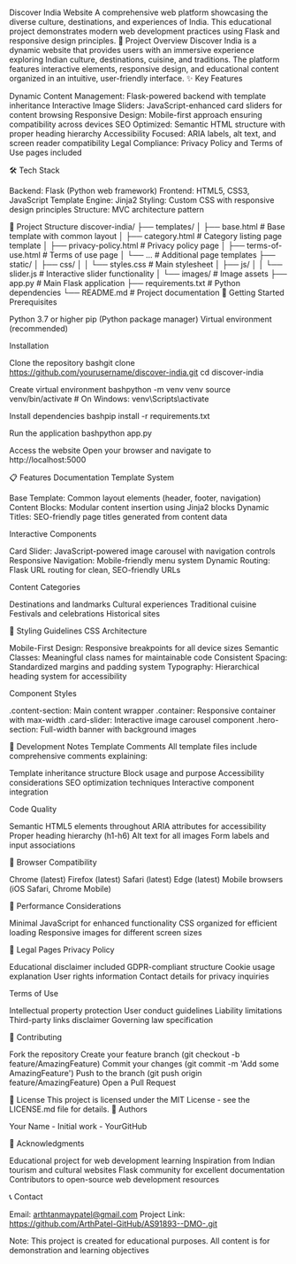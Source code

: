 ###

Discover India Website
A comprehensive web platform showcasing the diverse culture, destinations, and experiences of India. This educational project demonstrates modern web development practices using Flask and responsive design principles.
🚀 Project Overview
Discover India is a dynamic website that provides users with an immersive experience exploring Indian culture, destinations, cuisine, and traditions. The platform features interactive elements, responsive design, and educational content organized in an intuitive, user-friendly interface.
✨ Key Features

Dynamic Content Management: Flask-powered backend with template inheritance
Interactive Image Sliders: JavaScript-enhanced card sliders for content browsing
Responsive Design: Mobile-first approach ensuring compatibility across devices
SEO Optimized: Semantic HTML structure with proper heading hierarchy
Accessibility Focused: ARIA labels, alt text, and screen reader compatibility
Legal Compliance: Privacy Policy and Terms of Use pages included

🛠 Tech Stack

Backend: Flask (Python web framework)
Frontend: HTML5, CSS3, JavaScript
Template Engine: Jinja2
Styling: Custom CSS with responsive design principles
Structure: MVC architecture pattern

📁 Project Structure
discover-india/
├── templates/
│   ├── base.html              # Base template with common layout
│   ├── category.html          # Category listing page template
│   ├── privacy-policy.html    # Privacy policy page
│   ├── terms-of-use.html      # Terms of use page
│   └── ...                    # Additional page templates
├── static/
│   ├── css/
│   │   └── styles.css         # Main stylesheet
│   ├── js/
│   │   └── slider.js          # Interactive slider functionality
│   └── images/                # Image assets
├── app.py                     # Main Flask application
├── requirements.txt           # Python dependencies
└── README.md                  # Project documentation
🚀 Getting Started
Prerequisites

Python 3.7 or higher
pip (Python package manager)
Virtual environment (recommended)

Installation

Clone the repository
bashgit clone https://github.com/yourusername/discover-india.git
cd discover-india

Create virtual environment
bashpython -m venv venv
source venv/bin/activate  # On Windows: venv\Scripts\activate

Install dependencies
bashpip install -r requirements.txt

Run the application
bashpython app.py

Access the website
Open your browser and navigate to http://localhost:5000

📋 Features Documentation
Template System

Base Template: Common layout elements (header, footer, navigation)
Content Blocks: Modular content insertion using Jinja2 blocks
Dynamic Titles: SEO-friendly page titles generated from content data

Interactive Components

Card Slider: JavaScript-powered image carousel with navigation controls
Responsive Navigation: Mobile-friendly menu system
Dynamic Routing: Flask URL routing for clean, SEO-friendly URLs

Content Categories

Destinations and landmarks
Cultural experiences
Traditional cuisine
Festivals and celebrations
Historical sites

🎨 Styling Guidelines
CSS Architecture

Mobile-First Design: Responsive breakpoints for all device sizes
Semantic Classes: Meaningful class names for maintainable code
Consistent Spacing: Standardized margins and padding system
Typography: Hierarchical heading system for accessibility

Component Styles

.content-section: Main content wrapper
.container: Responsive container with max-width
.card-slider: Interactive image carousel component
.hero-section: Full-width banner with background images

🔧 Development Notes
Template Comments
All template files include comprehensive comments explaining:

Template inheritance structure
Block usage and purpose
Accessibility considerations
SEO optimization techniques
Interactive component integration

Code Quality

Semantic HTML5 elements throughout
ARIA attributes for accessibility
Proper heading hierarchy (h1-h6)
Alt text for all images
Form labels and input associations

📱 Browser Compatibility

Chrome (latest)
Firefox (latest)
Safari (latest)
Edge (latest)
Mobile browsers (iOS Safari, Chrome Mobile)

🚦 Performance Considerations

Minimal JavaScript for enhanced functionality
CSS organized for efficient loading
Responsive images for different screen sizes

📄 Legal Pages
Privacy Policy

Educational disclaimer included
GDPR-compliant structure
Cookie usage explanation
User rights information
Contact details for privacy inquiries

Terms of Use

Intellectual property protection
User conduct guidelines
Liability limitations
Third-party links disclaimer
Governing law specification

🤝 Contributing

Fork the repository
Create your feature branch (git checkout -b feature/AmazingFeature)
Commit your changes (git commit -m 'Add some AmazingFeature')
Push to the branch (git push origin feature/AmazingFeature)
Open a Pull Request

📝 License
This project is licensed under the MIT License - see the LICENSE.md file for details.
👥 Authors

Your Name - Initial work - YourGitHub

🙏 Acknowledgments

Educational project for web development learning
Inspiration from Indian tourism and cultural websites
Flask community for excellent documentation
Contributors to open-source web development resources

📞 Contact

Email: arthtanmaypatel@gmail.com
Project Link: https://github.com/ArthPatel-GitHub/AS91893--DMO-.git


Note: This project is created for educational purposes. All content is for demonstration and learning objectives